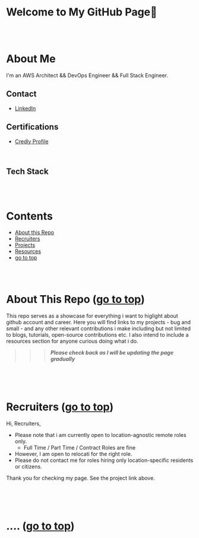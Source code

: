 # Welcome to My GitHub Page👋 <a id ='top'></a>

<br><br>

# About Me

I'm an AWS Architect && DevOps Engineer && Full Stack Engineer.

## Contact

- [LinkedIn](https://www.linkedin.com/in/temikelani/)

## Certifications

- [Credly Profile](https://www.credly.com/users/temidayo-kelani/badges)

<br>

## Tech Stack

<br><br>

# Contents

- [About this Repo](#about-repo)
- [Recruiters](#recruiters)
- [Projects](./projects.md)
- [Resources](./resources.md)
- [go to top](#top)

<br><br>

# About This Repo <a id='about-repo'></a> ([go to top](#top))

This repo serves as a showcase for everything i want to higlight about github account and career.
Here you will find links to my projects - bug and small - and any other relevant contributions i make including but not limited to blogs, tutorials, open-source contributions etc. I also intend to include a resources section for anyone curious doing what i do.

> > > **_Please check back as I will be updating the page gradually_**

<br><br><br>

# Recruiters <a id='recruiters'></a> ([go to top](#top))

Hi, Recruiters,

- Please note that i am currently open to location-agnostic remote roles only.
  - Full Time / Part Time / Contract Roles are fine
- However, I am open to relocati for the right role.
- Please do not contact me for roles hiring only location-specific residents or citizens.

Thank you for checking my page. See the project link above.

<br><br><br>

# .... <a id=''></a> ([go to top](#top))

<br><br><br><br>
